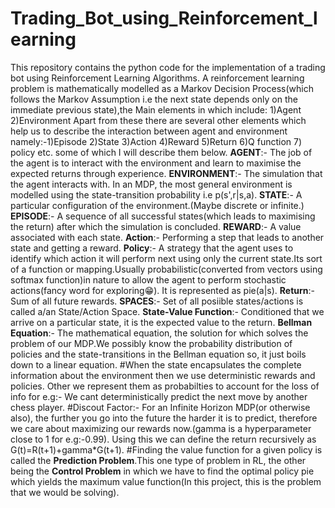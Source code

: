 # Trading_Bot_using_Reinforcement_learning
This repository contains the python code for the implementation of a trading bot using Reinforcement Learning Algorithms.
A reinforcement learning problem is mathematically modelled as a Markov Decision Process(which follows the Markov Assumption i.e the next state depends only on the immediate previous state),the Main elements in which include: 1)Agent 2)Environment
Apart from these there are several other elements which help us to describe the interaction between agent and environment namely:-1)Episode 2)State 3)Action 4)Reward 5)Return 6)Q function 7) policy etc. some of which I will describe them below.
**AGENT**:- The job of the agent is to interact with the environment and learn to maximise the expected returns through experience.
**ENVIRONMENT**:- The simulation that the agent interacts with. In an MDP, the most general environment is modelled using the state-transition probability i.e p(s',r|s,a).
**STATE**:- A particular configuration of the environment.(Maybe discrete or infinite.)
**EPISODE**:- A sequence of all successful states(which leads to maximising the return) after which the simulation is concluded.
**REWARD**:- A value associated with each state.
**Action**:- Performing a step that leads to another state and getting a reward.
**Policy**:- A strategy that the agent uses to identify which action it will perform next using only the current state.Its sort of a function or mapping.Usually probabilistic(converted from vectors using softmax function)in nature to allow the agent to perform stochastic actions(fancy word for exploring😁). It is represented as pie(a|s).
**Return**:- Sum of all future rewards.
**SPACES**:- Set of all posiible states/actions is called a/an State/Action Space.
**State-Value Function**:- Conditioned that we arrive on a particular state, it is the expected value to the return.
**Bellman Equation**:- The mathematical equation, the solution for which solves the problem of our MDP.We possibly know the probability distribution of policies and the state-transitions in the Bellman equation so, it just boils down to a linear equation. 
#When the state encapsulates the complete information about the environment then we use deterministic rewards and policies. Other we represent them as probabilties to account for the loss of info for e.g:- We cant deterministically predict the next move by another chess player.
#Discout Factor:- For an Infinite Horizon MDP(or otherwise also), the further you go into the future the harder it is to predict, therefore we care about maximizing our rewards now.(gamma is a hyperparameter close to 1 for e.g:-0.99). Using this we can define the return recursively as G(t)=R(t+1)+gamma*G(t+1).
#Finding the value function for a given policy is called the **Prediction Problem**.This one type of problem in RL, the other being the **Control Problem** in which we have to find the optimal policy pie which yields the maximum value function(In this project, this is the problem that we would be solving).
